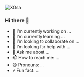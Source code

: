 ![XOsa](https://user-images.githubusercontent.com/76587990/211384544-eee2591e-ac60-4b86-af73-6b946b36fef3.gif)


### Hi there 👋


- 🔭 I’m currently working on ...
- 🌱 I’m currently learning ...
- 👯 I’m looking to collaborate on ...
- 🤔 I’m looking for help with ...
- 💬 Ask me about ...
- 📫 How to reach me: ...
- 😄 Pronouns: ...
- ⚡ Fun fact: ...


